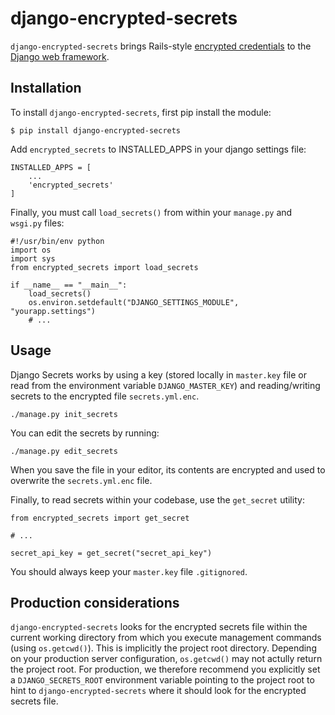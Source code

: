 # django-encrypted-secrets

`django-encrypted-secrets` brings Rails-style [encrypted credentials](https://edgeguides.rubyonrails.org/security.html#custom-credentials) to the [Django web framework](https://www.djangoproject.com/).

## Installation

To install `django-encrypted-secrets`, first pip install the module:

    $ pip install django-encrypted-secrets


Add `encrypted_secrets` to INSTALLED_APPS in your django settings file:

    INSTALLED_APPS = [
        ...
        'encrypted_secrets'
    ]

Finally, you must call `load_secrets()` from within your `manage.py` and `wsgi.py` files:


```
#!/usr/bin/env python
import os
import sys
from encrypted_secrets import load_secrets

if __name__ == "__main__":
    load_secrets()
    os.environ.setdefault("DJANGO_SETTINGS_MODULE", "yourapp.settings")
    # ...
```

## Usage

Django Secrets works by using a key (stored locally in `master.key` file or read from the environment variable `DJANGO_MASTER_KEY`) and reading/writing secrets to the encrypted file `secrets.yml.enc`.

    ./manage.py init_secrets

You can edit the secrets by running:

    ./manage.py edit_secrets

When you save the file in your editor, its contents are encrypted and used to overwrite the `secrets.yml.enc` file.

Finally, to read secrets within your codebase, use the `get_secret` utility:

```
from encrypted_secrets import get_secret

# ...

secret_api_key = get_secret("secret_api_key")

````

You should always keep your `master.key` file `.gitignored`.

## Production considerations

`django-encrypted-secrets` looks for the encrypted secrets file within the current working directory from which you execute management commands (using `os.getcwd()`). This is implicitly the project root directory. Depending on your production server configuration, `os.getcwd()` may not actully return the project root. For production, we therefore recommend you explicitly set a `DJANGO_SECRETS_ROOT` environment variable pointing to the project root to hint to `django-encrypted-secrets` where it should look for the encrypted secrets file.
